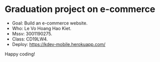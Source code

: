 # Graduation project on e-commerce

- Goal: Build an e-commerce website.
- Who: Le Vo Hoang Hao Kiet. 
- Mssv: 3001190275. 
- Class: CD19LW4.
- Deploy: https://kdev-mobile.herokuapp.com/

Happy coding! 
